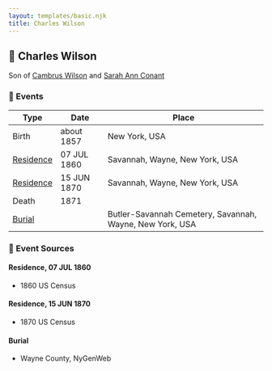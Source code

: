```yaml
---
layout: templates/basic.njk
title: Charles Wilson
---
```

## 🔵 Charles Wilson

Son of [Cambrus Wilson](/people/8/82575654) and [Sarah Ann Conant](/people/3/3929404)

### 📆 Events

Type | Date | Place
------ | ------ | ------
Birth | about 1857 | New York, USA
[Residence](#event-event-0) | 07 JUL 1860 | Savannah, Wayne, New York, USA
[Residence](#event-event-1) | 15 JUN 1870 | Savannah, Wayne, New York, USA
Death | 1871 |
[Burial](#event-event-6) |  | Butler-Savannah Cemetery, Savannah, Wayne, New York, USA

### 📰 Event Sources

#### <a id="event-event-0"></a> Residence, 07 JUL 1860
* 1860 US Census

#### <a id="event-event-1"></a> Residence, 15 JUN 1870
* 1870 US Census

#### <a id="event-event-6"></a> Burial
* Wayne County, NyGenWeb
